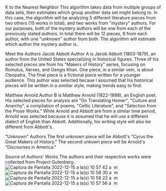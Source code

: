 K to the Nearest Neighbor
This algorithm takes data from multiple groups of data sets, then estimates which group another data set might belong to. In this case, the algorithm will be analyzing 5 different literature pieces from two others (10 works in total), and two works from "mystery" authors. For our purposes, both of the mystery authors will be one from each of the previously stated authors. In total there will be 12 pieces, 6 from each author, with one "unknown" author from both. The algorithm will estimate which author the mystery author is.

Meet the Authors
Jacob Abbott
Author A is Jacob Abbott (1803-1879), an author from the United States specializing in historical figures. Three of his selected pieces are from his "Makers of History" series, focusing on Romulus, Xerxes, and Gengis Khan. One piece, in a similar vein, is about Cleopatra. The final piece is a fictional piece written for a younger audience. This author was selected becaue I assumed that his historical pieces will be written in a similiar style, making trends easy to find.

Matthew Arnold
Author B is Matthew Arnold (1822-1888), an English poet. His selected pieces for analysis are "On Translating Homer", "Culture and Anarchy", a compilation of poems, "Celtic Literature", and "Selection from the Prose Works." While Arnold and Abbott are from a similar time period, Arnold was selected because it is assumed that he will use a different dialect of English than Abbott. Additionally, his writing style will also be different from Abbott's.

"Unknown" Authors
The first unknown piece will be Abbott's "Cyrus the Great Makers of History." The second unkown piece will be Arnold's "Discourses in America."

Source of Authors' Works
The authors and their respective works were collected from Project Gutenberg..![Captura de Pantalla 2022-12-15 a la(s) 10 57 42 a  m](https://user-images.githubusercontent.com/76272809/207908918-488d5774-f5bd-4862-a5ea-e6fa1ea911a8.png)
![Captura de Pantalla 2022-12-15 a la(s) 10 58 30 a  m](https://user-images.githubusercontent.com/76272809/207908921-ac045304-1602-4b1c-a27d-2171bb23a7dd.png)
![Captura de Pantalla 2022-12-15 a la(s) 10 58 22 a  m](https://user-images.githubusercontent.com/76272809/207908924-07499277-9f56-4e18-895d-40a8f9f4a25f.png)
![Captura de Pantalla 2022-12-15 a la(s) 10 57 56 a  m](https://user-images.githubusercontent.com/76272809/207908926-25518ce5-9bea-4d3d-92d3-f57916df9971.png)
